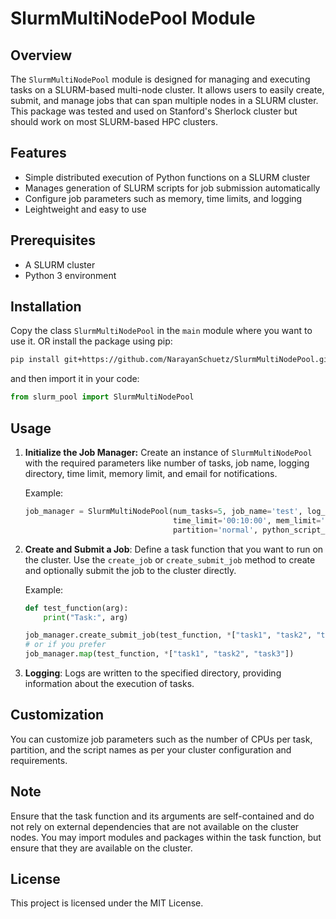 # SlurmMultiNodePool Module

## Overview
The `SlurmMultiNodePool` module is designed for managing and executing tasks on a SLURM-based multi-node cluster. It 
allows users to easily create, submit, and manage jobs that can span multiple nodes in a SLURM cluster.
This package was tested and used on Stanford's Sherlock cluster but should work on most SLURM-based HPC clusters.

## Features
- Simple distributed execution of Python functions on a SLURM cluster
- Manages generation of SLURM scripts for job submission automatically
- Configure job parameters such as memory, time limits, and logging
- Leightweight and easy to use

## Prerequisites
- A SLURM cluster
- Python 3 environment

## Installation
Copy the class `SlurmMultiNodePool` in the `main` module where you want to use it.
OR install the package using pip:
```bash
pip install git+https://github.com/NarayanSchuetz/SlurmMultiNodePool.git
```

and then import it in your code:
```python
from slurm_pool import SlurmMultiNodePool
```

## Usage
1. **Initialize the Job Manager:**
   Create an instance of `SlurmMultiNodePool` with the required parameters like number of tasks, job name, logging directory, time limit, memory limit, and email for notifications.

   Example:
   ```python
   job_manager = SlurmMultiNodePool(num_tasks=5, job_name='test', log_directory='.',
                                    time_limit='00:10:00', mem_limit='1G', email="example@email.com",
                                    partition='normal', python_script_name='tmp.py')

2. **Create and Submit a Job**:
Define a task function that you want to run on the cluster. Use the `create_job` or `create_submit_job` method to create and optionally submit the job to the cluster directly.
    
   Example:
   ```python
   def test_function(arg):
       print("Task:", arg)

   job_manager.create_submit_job(test_function, *["task1", "task2", "task3"])
   # or if you prefer
   job_manager.map(test_function, *["task1", "task2", "task3"])

3. **Logging**:
   Logs are written to the specified directory, providing information about the execution of tasks.

## Customization
You can customize job parameters such as the number of CPUs per task, partition, and the script names as per your cluster configuration and requirements.

## Note
Ensure that the task function and its arguments are self-contained and do not rely on external dependencies that are not available on the cluster nodes.
You may import modules and packages within the task function, but ensure that they are available on the cluster.

## License
This project is licensed under the MIT License.

